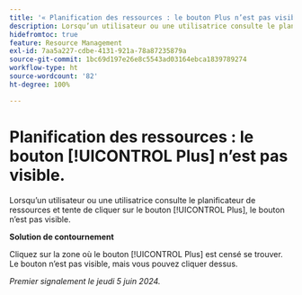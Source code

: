 ```yaml
---
title: '« Planification des ressources : le bouton Plus n’est pas visible »'
description: Lorsqu’un utilisateur ou une utilisatrice consulte le planificateur de ressources et tente de cliquer sur le bouton [!UICONTROL Plus], le bouton n’est pas visible. Une solution de contournement est disponible.
hidefromtoc: true
feature: Resource Management
exl-id: 7aa5a227-cdbe-4131-921a-78a87235879a
source-git-commit: 1bc69d197e26e8c5543ad03164ebca1839789274
workflow-type: ht
source-wordcount: '82'
ht-degree: 100%

---
```


# Planification des ressources : le bouton [!UICONTROL Plus] n’est pas visible.

Lorsqu’un utilisateur ou une utilisatrice consulte le planificateur de ressources et tente de cliquer sur le bouton [!UICONTROL Plus], le bouton n’est pas visible.

**Solution de contournement**

Cliquez sur la zone où le bouton [!UICONTROL Plus] est censé se trouver. Le bouton n’est pas visible, mais vous pouvez cliquer dessus.

_Premier signalement le jeudi 5 juin 2024._
